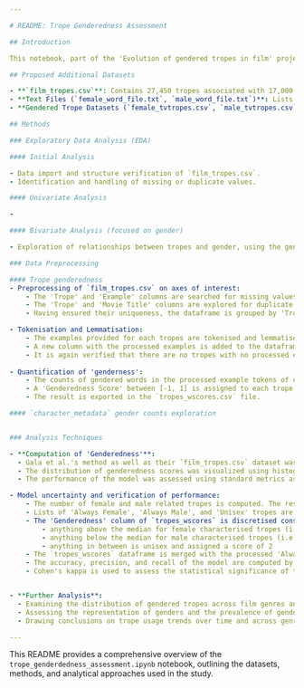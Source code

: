```yaml
---

# README: Trope Genderedness Assessment

## Introduction

This notebook, part of the 'Evolution of gendered tropes in film' project by ADAknow, aims to analyze gender roles in different film genres over time using gender-characteristic tropes.

## Proposed Additional Datasets

- **`film_tropes.csv`**: Contains 27,450 tropes associated with 17,000 films from the TvTropes database, including examples of these tropes.
- **Text Files (`female_word_file.txt`, `male_word_file.txt`)**: Lists of gendered pronouns, occupations, and other gendered terms from [UCLANLP's GN-GloVe](https://github.com/uclanlp/gn_glove).
- **Gendered Trope Datasets (`female_tvtropes.csv`, `male_tvtropes.csv`, `unisex_tvtropes.csv`)**: Tropes categorized as 'Always Female', 'Always Male', or 'Unisex' by TvTropes users.

## Methods

### Exploratory Data Analysis (EDA)

#### Initial Analysis

- Data import and structure verification of `film_tropes.csv`.
- Identification and handling of missing or duplicate values.

#### Univariate Analysis

- 

#### Bivariate Analysis (focused on gender)

- Exploration of relationships between tropes and gender, using the gendered lexicons.

### Data Preprocessing

#### Trope genderedness 
- Preprocessing of `film_tropes.csv` on axes of interest:
    - The 'Trope' and 'Example' columns are searched for missing values. As there are no missing values in the 'Trope' column, the rows with missing values in the 'Example' column are filled with a dummy value considering that even though an example of a trope may be Nan in a particular movie, it may be present in other movies.
    - The 'Trope' and 'Movie Title' columns are explored for duplicate values. These are also checked against the 'title_id' and 'trope_id' columns respectively to ensure their uniqueness. 
    - Having ensured their uniqueness, the dataframe is grouped by 'Trope' and the examples are aggegated into a cell. 

- Tokenisation and Lemmatisation: 
    - The examples provided for each tropes are tokenised and lemmatised using the `NLTK` library to obtain a list of words associated with each trope. This process is also undertaken for the `female_word_file.txt` and `male_word_file.txt` for consistency.
    - A new column with the processed examples is added to the dataframe containing the list of tokenised, and lemmatised words related to each trope. 
    - It is again verified that there are no tropes with no processed examples. 
    
- Quantification of 'genderness':
    - The counts of gendered words in the processed example tokens of each trope are computed using the gendered words in `female_word_file.txt` and `male_word_file.txt`. The 'MaleCount' and 'FemaleCount' column act as features for the 'Genderedness Score'.
    - A 'Genderedness Score' between [-1, 1] is assigned to each trope with [-1, 0] values signifying dominance of male characteristics and scores between [0, 1] signifying femininity.  
    - The result is exported in the `tropes_wscores.csv` file.

#### `character_metadata` gender counts exploration


### Analysis Techniques

- **Computation of 'Genderedness'**:
  - Gala et al.'s method as well as their `film_tropes.csv` dataset was employed to compute genderedness scores for each trope.
  - The distribution of genderedness scores was visualized using histograms.
  - The performance of the model was assessed using standard metrics as well as simple statistical tests.

- Model uncertainty and verification of performance:
    - The number of female and male related tropes is computed. The results are visualised with histograms verifying the skewness towards male tropes. 
    - Lists of 'Always Female', 'Always Male', and 'Unisex' tropes are extracted from TvTropes. These are converted to the CamelCase format used in the `tropes_wscores` dataframe. They are further assigned a score of 1 when 'Always Female', -1 when 'Always Male' and 2 when 'Unisex'.
    - The 'Genderedness' column of `tropes_wscores` is discretised considering the uncertainty of the model. The following thresholds are used:
        - anything above the median for female characterised tropes (i.e. [0,1]) is clearly female and assigned a score of 1
        - anything below the median for male characterised tropes (i.e. [-1,0]) is clearly male and assigned a score of -1
        - anything in between is unisex and assigned a score of 2
    - The `tropes_wscores` dataframe is merged with the processed 'Always Female', 'Always Male', and 'Unisex' dataframes for comparison.
    - The accuracy, precision, and recall of the model are computed by comparing its predictions to the 'Always Female', 'Always Male', and 'Unisex' expectations. 
    - Cohen's kappa is used to assess the statistical significance of the agreement between the model and the expected results.


- **Further Analysis**:
  - Examining the distribution of gendered tropes across film genres and time periods.
  - Assessing the representation of genders and the prevalence of gendered tropes in different genres.
  - Drawing conclusions on trope usage trends over time and across genres.

---
```


This README provides a comprehensive overview of the `trope_genderdedness_assessment.ipynb` notebook, outlining the datasets, methods, and analytical approaches used in the study.